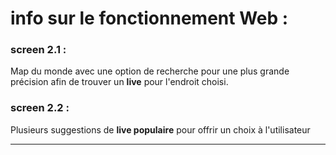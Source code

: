 # info sur le fonctionnement Web :

### screen 2.1 : 

Map du monde avec une option de recherche pour une  plus grande précision afin de trouver un **live** pour l'endroit choisi.


 ### screen 2.2 : 

Plusieurs suggestions de **live populaire** pour offrir un choix à l'utilisateur

--------------------------------------------------------------------------------------------------------------------------------------